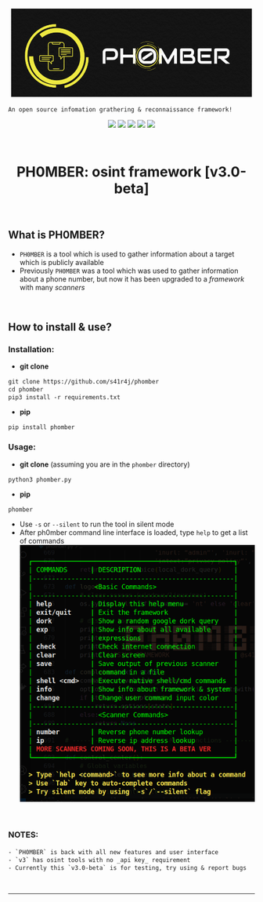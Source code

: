 <p align=center>
         <img src='.images/phomber_logo.png'>
</p>


```
An open source infomation grathering & reconnaissance framework!
```

<p align=center>
         <a href='https://www.w3schools.in/ethical-hacking/information-gathering-techniques/'><img src="https://img.shields.io/badge/Etical Hacking-OSINT-yellow.svg?logo=sharp"></a>
         <a href='https://github.com/s41r4j/phomber/releases/'><img src="https://img.shields.io/badge/Version-v3.0-orange.svg?logo=vectorworks"></a>
         <a href='https://www.python.org/'><img src="https://img.shields.io/badge/Python-3-blue.svg?style=flat&logo=python"></a>
         <a href='LICENSE'><img src="https://img.shields.io/badge/License-GPL%20v3.0-brightgreen.svg"></a>
         <a href=''><img src="https://img.shields.io/badge/Disclaimer-With great power comes great responsibility-red.svg?logo=hackaday"></a>
</p>
      
<br>


<h1 align=center>PH0MBER: osint framework [v3.0-beta]</h1>



<br>

## What is PH0MBER?

- `PH0MBER` is a tool which is used to gather information about a target which is publicly available
- Previously `PH0MBER` was a tool which was used to gather information about a phone number, but now it has been upgraded to a _framework_ with many _scanners_



<br>

## How to install & use?

### Installation:
- __git clone__
```
git clone https://github.com/s41r4j/phomber
cd phomber
pip3 install -r requirements.txt
```
- __pip__
```
pip install phomber
```

### Usage:
- __git clone__ (assuming you are in the `phomber` directory)
```
python3 phomber.py
```

- __pip__
```
phomber
```

- Use `-s` or `--silent` to run the tool in silent mode
- After ph0mber command line interface is loaded, type `help` to get a list of commands
![helpmenu](/.images/helpmenu.png)


<br>


### NOTES:
```
- `PH0MBER` is back with all new features and user interface
- `v3` has osint tools with no _api key_ requirement
- Currently this `v3.0-beta` is for testing, try using & report bugs
```



<br>
<hr>
<br>

